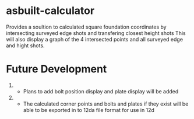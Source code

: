# asbuilt-calculator
Provides a soultion to calculated square foundation coordinates by intersecting surveyed edge shots and transfering closest height shots
This will also display a graph of the 4 intersected points and all surveyed edge and hight shots.

# Future Development
 1) - Plans to add bolt position display and plate display will be added
 2) - The calculated corner points and bolts and plates if they exist will be able to be exported in to 12da file format for use in 12d
 
